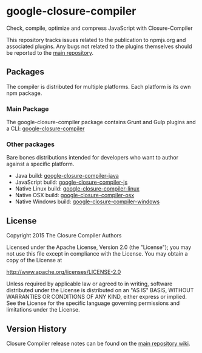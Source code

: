 # google-closure-compiler

Check, compile, optimize and compress JavaScript with Closure-Compiler

This repository tracks issues related to the publication to npmjs.org and associated plugins.
Any bugs not related to the plugins themselves should be reported to the
[main repository](https://github.com/google/closure-compiler/).

## Packages

The compiler is distributed for multiple platforms. Each platform is its own npm package.

### Main Package

The google-closure-compiler package contains Grunt and Gulp plugins and a CLI:
[google-closure-compiler](https://github.com/google/closure-compiler-npm/tree/master/packages/google-closure-compiler)

### Other packages

Bare bones distributions intended for developers who want to author against a specific platform.

 - Java build: [google-closure-compiler-java](https://github.com/google/closure-compiler-npm/tree/master/packages/google-closure-compiler-java)
 - JavaScript build: [google-closure-compiler-js](https://github.com/google/closure-compiler-npm/tree/master/packages/google-closure-compiler-js)
 - Native Linux build: [google-closure-compiler-linux](https://github.com/google/closure-compiler-npm/tree/master/packages/google-closure-compiler-linux)
 - Native OSX build: [google-closure-compiler-osx](https://github.com/google/closure-compiler-npm/tree/master/packages/google-closure-compiler-osx)
 - Native Windows build: [google-closure-compiler-windows](https://github.com/google/closure-compiler-npm/tree/master/packages/google-closure-compiler-windows)

## License
Copyright 2015 The Closure Compiler Authors

Licensed under the Apache License, Version 2.0 (the "License");
you may not use this file except in compliance with the License.
You may obtain a copy of the License at

   http://www.apache.org/licenses/LICENSE-2.0

Unless required by applicable law or agreed to in writing, software
distributed under the License is distributed on an "AS IS" BASIS,
WITHOUT WARRANTIES OR CONDITIONS OF ANY KIND, either express or implied.
See the License for the specific language governing permissions and
limitations under the License.

## Version History
Closure Compiler release notes can be found on the
[main repository wiki](https://github.com/google/closure-compiler/wiki/Binary-Downloads).
